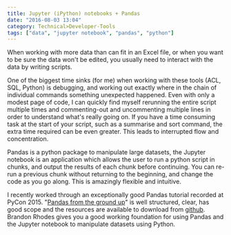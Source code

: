 ```yaml
---
title: Jupyter (iPython) notebooks + Pandas
date: "2016-08-03 13:04"
category: Technical>Developer-Tools
tags: ["data", "jupyter notebook", "pandas", "python"]
---
```


When working with more data than can fit in an Excel file, or when you
want to be sure the data won't be edited, you usually need to interact with
the data by writing scripts.

One of the biggest time sinks (for me) when working with these tools
(ACL, SQL, Python) is debugging, and working out exactly where in the
chain of individual commands something unexpected happened. Even with
only a modest page of code, I can quickly find myself rerunning the
entire script multiple times and commenting-out and uncommenting
multiple lines in order to understand what's really going on. If you
have a time consuming task at the start of your script, such as a
summarise and sort command, the extra time required can be even greater.
This leads to interrupted flow and concentration.

Pandas is a python package to manipulate large datasets, the Jupyter
notebook is an application which allows the user to run a python script
in chunks, and output the results of each chunk before continuing. You
can re-run a previous chunk without returning to the beginning, and
change the code as you go along. This is amazingly flexible and
intuitive.

I recently worked through an exceptionally good Pandas tutorial recorded
at PyCon 2015. "[Pandas from the ground
up](https://youtu.be/5JnMutdy6Fw)" is well structured, clear, has good
scope and the resources are available to download from
[github](https://github.com/brandon-rhodes/pycon-pandas-tutorial).
Brandon Rhodes gives you a good working foundation for using Pandas and
the Jupyter notebook to manipulate datasets using Python.

